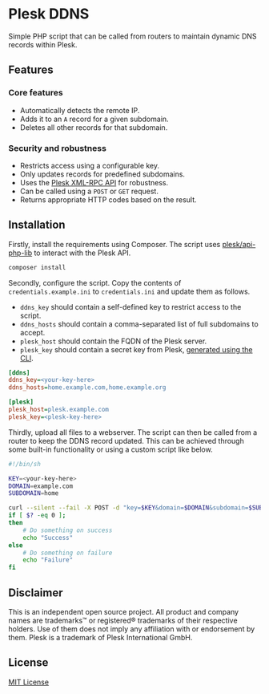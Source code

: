 # Plesk DDNS
Simple PHP script that can be called from routers to maintain dynamic DNS records within Plesk.

## Features
### Core features
- Automatically detects the remote IP.
- Adds it to an `A` record for a given subdomain.
- Deletes all other records for that subdomain.

### Security and robustness
- Restricts access using a configurable key.
- Only updates records for predefined subdomains.
- Uses the [Plesk XML-RPC API](https://docs.plesk.com/en-US/obsidian/api-rpc/about-xml-api.28709/) for robustness.
- Can be called using a `POST` or `GET` request.
- Returns appropriate HTTP codes based on the result.

## Installation
Firstly, install the requirements using Composer. The script uses [plesk/api-php-lib](https://github.com/plesk/api-php-lib) to interact with the Plesk API.

```bash
composer install
```

Secondly, configure the script. Copy the contents of `credentials.example.ini` to `credentials.ini` and update them as follows.
- `ddns_key` should contain a self-defined key to restrict access to the script.
- `ddns_hosts` should contain a comma-separated list of full subdomains to accept.
- `plesk_host` should contain the FQDN of the Plesk server.
- `plesk_key` should contain a secret key from Plesk, [generated using the CLI](https://support.plesk.com/hc/en-us/articles/115001284353-How-to-create-an-API-access-token-and-how-to-use-it-for-API-authentication).

```ini
[ddns]
ddns_key=<your-key-here>
ddns_hosts=home.example.com,home.example.org

[plesk]
plesk_host=plesk.example.com
plesk_key=<plesk-key-here>
```

Thirdly, upload all files to a webserver. The script can then be called from a router to keep the DDNS record updated. This can be achieved through some built-in functionality or using a custom script like below.

```bash
#!/bin/sh

KEY=<your-key-here>
DOMAIN=example.com
SUBDOMAIN=home

curl --silent --fail -X POST -d "key=$KEY&domain=$DOMAIN&subdomain=$SUBDOMAIN" "https://ddns.example.com/update.php" >/dev/null 2>&1
if [ $? -eq 0 ];
then
    # Do something on success
    echo "Success"
else
    # Do something on failure
    echo "Failure"
fi

```

## Disclaimer
This is an independent open source project. All product and company names are trademarks&trade; or registered&reg; trademarks of their respective holders. Use of them does not imply any affiliation with or endorsement by them. Plesk is a trademark of Plesk International GmbH.

## License
[MIT License](https://github.com/stijneikelboom/plesk_ddns/raw/master/LICENSE) 
